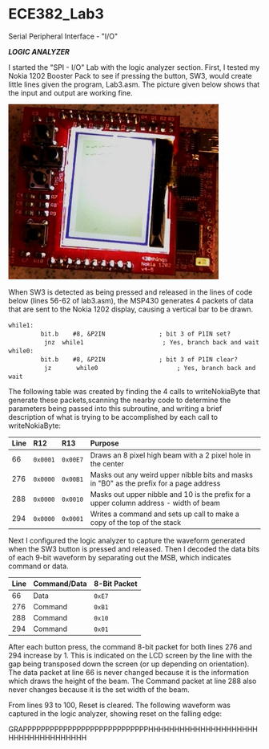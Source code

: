 ECE382_Lab3
===========

Serial Peripheral Interface - "I/O"


__*LOGIC ANALYZER*__

I started the "SPI - I/O" Lab with the logic analyzer section. First, I tested my Nokia 1202 Booster Pack to see if pressing the button, SW3, would create little lines given the program, Lab3.asm. The picture given below shows that the input and output are working fine.

![](https://github.com/dustyweisner/ECE382_Lab3/blob/master/Images/LCD_SW3_IO.jpg?raw=true)

When SW3 is detected as being pressed and released in the lines of code below (lines 56-62 of lab3.asm), the MSP430 generates 4 packets of data that are sent to the Nokia 1202 display, causing a vertical bar to be drawn.

`while1:`  
`	       bit.b	#8, &P2IN				; bit 3 of P1IN set?       `  
`	       jnz 	while1						; Yes, branch back and wait`  
`while0:                                                   `  
`	       bit.b	#8, &P2IN				; bit 3 of P1IN clear?     `  
`	       jz		while0						; Yes, branch back and wait`

The following table was created by finding the 4 calls to writeNokiaByte that generate these packets,scanning the nearby code to determine the parameters being passed into this subroutine, and writing a brief description of what is trying to be accomplished by each call to writeNokiaByte:

|__Line__|__R12__|__R13__|__Purpose__|
|:-----|:-----|:-----|:-----|
|66|`0x0001`|`0x00E7`| Draws an 8 pixel high beam with a 2 pixel hole in the center|
|276|`0x0000`|`0x00B1`|Masks out any weird upper nibble bits and masks in "B0" as the prefix for a page address|
|288|`0x0000`|`0x0010`|Masks out upper nibble and 10 is the prefix for a upper column address - width of beam|
|294|`0x0000`|`0x0001`|Writes a command and sets up call to make a copy of the top of the stack|

Next I configured the logic analyzer to capture the waveform generated when the SW3 button is pressed and released. Then I decoded the data bits of each 9-bit waveform by separating out the MSB, which indicates command or data.

|__Line__|__Command/Data__|__8-Bit Packet__|
|:-----|:-----|:-----|
|66|Data|`0xE7`|
|276|Command|`0xB1`|
|288|Command|`0x10`|
|294|Command|`0x01`|

After each button press, the command 8-bit packet for both lines 276 and 294 increase by 1. This is indicated on the LCD screen by the line with the gap being transposed down the screen (or up depending on orientation). The data packet at line 66 is never changed because it is the information which draws the height of the beam. The Command packet at line 288 also never changes because it is the set width of the beam.

From lines 93 to 100, Reset is cleared. The following waveform was captured in the logic analyzer, showing reset on the falling edge:

GRAPPPPPPPPPPPPPPPPPPPPPPPPPPPPHHHHHHHHHHHHHHHHHHHHHHHHHHHHHHHHHHHH
